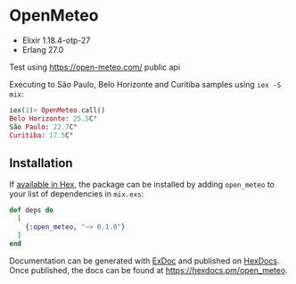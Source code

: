# OpenMeteo

* Elixir 1.18.4-otp-27
* Erlang 27.0

Test using https://open-meteo.com/ public api

Executing to São Paulo, Belo Horizonte and Curitiba samples using `iex -S mix`:

```elixir
iex(1)> OpenMeteo.call()
Belo Horizonte: 25.5C°
São Paulo: 22.7C°
Curitiba: 17.5C°
```

## Installation

If [available in Hex](https://hex.pm/docs/publish), the package can be installed
by adding `open_meteo` to your list of dependencies in `mix.exs`:

```elixir
def deps do
  [
    {:open_meteo, "~> 0.1.0"}
  ]
end
```

Documentation can be generated with [ExDoc](https://github.com/elixir-lang/ex_doc)
and published on [HexDocs](https://hexdocs.pm). Once published, the docs can
be found at <https://hexdocs.pm/open_meteo>.

